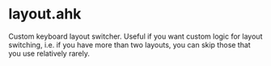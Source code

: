 # layout.ahk
Custom keyboard layout switcher. 
Useful if you want custom logic for layout switching, i.e. if you have more than two layouts, you can skip those that you use relatively rarely. 
